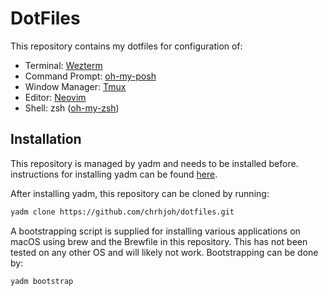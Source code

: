 # DotFiles

This repository contains my dotfiles for configuration of:

* Terminal: [Wezterm](https://github.com/wez/wezterm)
* Command Prompt: [oh-my-posh](https://ohmyposh.dev/docs)
* Window Manager: [Tmux](https://github.com/tmux/tmux)
* Editor: [Neovim](https://github.com/neovim/neovim)
* Shell: zsh ([oh-my-zsh](https://github.com/ohmyzsh/ohmyzsh))

## Installation 
This repository is managed by yadm and needs to be installed before. instructions for installing yadm can be found [here](https://yadm.io/docs/install#).

After installing yadm, this repository can be cloned by running:
```sh
yadm clone https://github.com/chrhjoh/dotfiles.git
```
A bootstrapping script is supplied for installing various applications on macOS using brew and the Brewfile in this repository. This has not been tested on any other OS and will likely not work.
Bootstrapping can be done by:
```sh
yadm bootstrap
```
